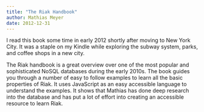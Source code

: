 ```yaml
---
title: "The Riak Handbook"
author: Mathias Meyer
date: 2012-12-31
---
```

 I read this book some time in early 2012 shortly after moving to New York City. It was a staple on my Kindle while exploring the subway system, parks, and coffee shops in a new city.
![]()

The Riak handbook is a great overview over one of the most popular and sophisticated NoSQL databases during the early 2010s. The book guides you through a number of easy to follow examples to learn all the basic properties of Riak. It uses JavaScript as an easy accessible language to understand the examples. It shows that Mathias has done deep research into the database and has put a lot of effort into creating an accessible resource to learn Riak.


